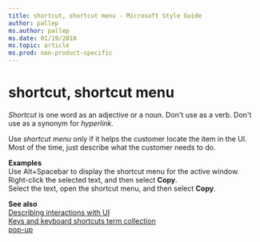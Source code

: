 ```yaml
---
title: shortcut, shortcut menu - Microsoft Style Guide
author: pallep
ms.author: pallep
ms.date: 01/19/2018
ms.topic: article
ms.prod: non-product-specific
---
```


# shortcut, shortcut menu

*Shortcut* is one word as an adjective or a noun. Don't use as a verb. Don't use as a synonym for *hyperlink.*

Use *shortcut menu* only if it helps the customer locate the item in the UI. Most of the time, just describe what the customer needs to do. 

**Examples**  
Use Alt+Spacebar to display the shortcut menu for the active window.  
Right-click the selected text, and then select **Copy**.  
Select the text, open the shortcut menu, and then select **Copy**.

**See also**   
[Describing interactions with UI](~/procedures-instructions/describing-interactions-with-ui.md)  
[Keys and keyboard shortcuts term collection](~/a-z-word-list-term-collections/term-collections/keys-keyboard-shortcuts.md)  
[pop-up](~/a-z-word-list-term-collections/p/pop-up.md)
